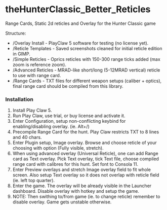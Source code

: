 # theHunterClassic_Better_Reticles
Range Cards, Static 2d reticles and Overlay for the Hunter Classic game

Structure:<br />
<ul>
<li>/Overlay Install - PlayClaw 5 software for testing (no license yet).
<li>/Reticle Templates - Saved screenshots cleaned for initial reticle edition in GIMP.
<li>/Simple Reticles - Oprics reticles with 150-300 range ticks added (max zoom is reference zoom).
<li>/Advanced Reticles - MRAD-like short/long (5-12MRAD vertical) reticle to use with range card.
<li>/Range Cards - TXT files for different weapon setups (caliber + optics), final range card should be compiled from this library. 
</ul>

<h3>Installation</h3>
<ol>
<li>Install Play Claw 5.
<li>Run Play Claw, use trial, or buy license and activate it.</li>
<li>Enter Configuration, setup non-conflicting keybind for enabling/disabling overlay. (ie. Alt+/)
<li>Precompile Range Card for the hunt. Play Claw restricts TXT to 8 lines and 40 chars.
<li>Enter Plugin setup, Image overlay. Browse and choose reticle of your choosing with option (Fully visible, stretch).
<li>When using advanced overlay (Universal Reticle), one can add Range card as Text overlay. Pick Text overlay, tick Text file, choose compiled range card with calibres for this hunt. Set font to Consola 11.
<li>Enter Preview overlays and stretch Image overlay field to fit whole screen. Also setup Text overlay so it does not overlap with reticle field (ie. left top quarter).</li>
<li>Enter the game. The overlay will be already visible in the Launcher dashboard. Disable overlay with hotkey and setup the game.
<li>NOTE: Then swithing to/from game (ie. to change reticle) remember to disable overlay. Game gets unstable otherwise.
</ol>
